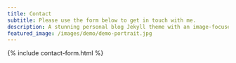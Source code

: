 ```yaml
---
title: Contact
subtitle: Please use the form below to get in touch with me.
description: A stunning personal blog Jekyll theme with an image-focused design.
featured_image: /images/demo/demo-portrait.jpg
---
```


{% include contact-form.html %}
